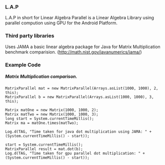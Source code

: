 ### L.A.P

L.A.P in short for Linear Algebra Parallel is a Linear Algebra Library using parallel compution using GPU for the Android Platform.

### Third party libraries

Uses JAMA a basic linear algebra package for Java for Matrix Multiplication benchmark comparision.
(http://math.nist.gov/javanumerics/jama/)

### Example Code

##### Matrix Multiplication comparison. 

```
MatrixParallel mat = new MatrixParallel(Arrays.asList(1000, 1000), 2, this);
MatrixParallel b = new MatrixParallel(Arrays.asList(1000, 1000), 3, this);

Matrix matOne = new Matrix(1000, 1000, 2);
Matrix matTwo = new Matrix(1000, 1000, 3);
long start = System.currentTimeMillis();
Matrix ma = matOne.times(matTwo);

Log.d(TAG, "Time taken for java dot multiplication using JAMA: " + (System.currentTimeMillis() - start));

start = System.currentTimeMillis();
MatrixParallel result = mat.dot(b);
Log.d(TAG, "Time taken for gpu parallel dot multiplication: " + (System.currentTimeMillis() - start));
```